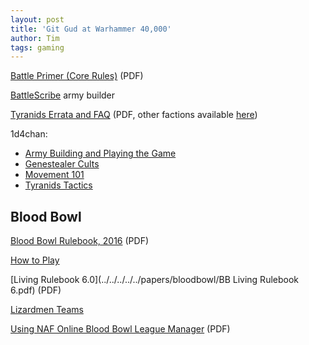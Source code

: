 ```yaml
---
layout: post
title: 'Git Gud at Warhammer 40,000'
author: Tim
tags: gaming
---
```


[Battle Primer (Core Rules)](../../../../../papers/warhammer_40000_en.pdf) (PDF)  

[BattleScribe](https://battlescribe.net/) army builder  

[Tyranids Errata and FAQ](../../../../../papers/warhammer_40000_tyranids_en.pdf) (PDF, other factions available [here](https://www.warhammer-community.com/faqs/#warhammer-40000))  

1d4chan:
* [Army Building and Playing the Game](https://1d4chan.org/wiki/Warhammer_40,000/Tactics(8E))  
* [Genestealer Cults](https://1d4chan.org/wiki/Warhammer_40,000/Tactics/Genestealer_Cults(8E))  
* [Movement 101](https://1d4chan.org/wiki/Warhammer_40,000/Tactics/Movement_101(8E))  
* [Tyranids Tactics](https://1d4chan.org/wiki/Warhammer_40,000/Tactics/Tyranids(8E))  


## Blood Bowl
[Blood Bowl Rulebook, 2016](../../../../../papers/bloodbowl/BloodBowl2016.pdf) (PDF)  

[How to Play](https://www.bloodbowl.com/how-to-play/)  

[Living Rulebook 6.0](../../../../../papers/bloodbowl/BB Living Rulebook 6.pdf) (PDF)  

[Lizardmen Teams](https://bbtactics.com/lizardmen-teams/)  

[Using NAF Online Blood Bowl League Manager](../../../../../papers/bloodbowl/Using-NAF-OBBLM.pdf) (PDF)  